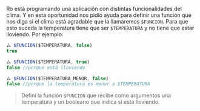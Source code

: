 Ro está programando una aplicación con distintas funcionalidades del clima. Y en esta oportunidad nos pidió ayuda para definir una función que nos diga si el clima está agradable que la llamaremos `$FUNCION`. Para que esto suceda la temperatura tiene que ser `$TEMPERATURA` y no tiene que estar lloviendo. Por ejemplo:

``` javaScript
ム $FUNCION($TEMPERATURA, false)
true

ム $FUNCION($TEMPERATURA, true)
false //porque está lloviendo

ム $FUNCION($TEMPERATURA_MENOR, false)
false //porque la temperatura es menor a $TEMPERATURA
```


> Definí la función `$FUNCION` que recibe como argumentos una temperatura y un booleano que indica si esta lloviendo.
